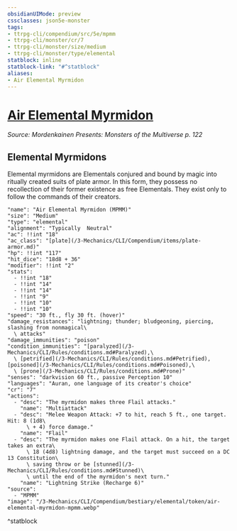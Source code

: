 ```yaml
---
obsidianUIMode: preview
cssclasses: json5e-monster
tags:
- ttrpg-cli/compendium/src/5e/mpmm
- ttrpg-cli/monster/cr/7
- ttrpg-cli/monster/size/medium
- ttrpg-cli/monster/type/elemental
statblock: inline
statblock-link: "#^statblock"
aliases:
- Air Elemental Myrmidon
---
```

# [Air Elemental Myrmidon](3-Mechanics\CLI\Compendium\bestiary\elemental/air-elemental-myrmidon-mpmm.md)
*Source: Mordenkainen Presents: Monsters of the Multiverse p. 122*  

## Elemental Myrmidons

Elemental myrmidons are Elementals conjured and bound by magic into ritually created suits of plate armor. In this form, they possess no recollection of their former existence as free Elementals. They exist only to follow the commands of their creators.

```statblock
"name": "Air Elemental Myrmidon (MPMM)"
"size": "Medium"
"type": "elemental"
"alignment": "Typically  Neutral"
"ac": !!int "18"
"ac_class": "[plate](/3-Mechanics/CLI/Compendium/items/plate-armor.md)"
"hp": !!int "117"
"hit_dice": "18d8 + 36"
"modifier": !!int "2"
"stats":
  - !!int "18"
  - !!int "14"
  - !!int "14"
  - !!int "9"
  - !!int "10"
  - !!int "10"
"speed": "30 ft., fly 30 ft. (hover)"
"damage_resistances": "lightning; thunder; bludgeoning, piercing, slashing from nonmagical\
  \ attacks"
"damage_immunities": "poison"
"condition_immunities": "[paralyzed](/3-Mechanics/CLI/Rules/conditions.md#Paralyzed),\
  \ [petrified](/3-Mechanics/CLI/Rules/conditions.md#Petrified), [poisoned](/3-Mechanics/CLI/Rules/conditions.md#Poisoned),\
  \ [prone](/3-Mechanics/CLI/Rules/conditions.md#Prone)"
"senses": "darkvision 60 ft., passive Perception 10"
"languages": "Auran, one language of its creator's choice"
"cr": "7"
"actions":
  - "desc": "The myrmidon makes three Flail attacks."
    "name": "Multiattack"
  - "desc": "Melee Weapon Attack: +7 to hit, reach 5 ft., one target. Hit: 8 (1d8\
      \ + 4) force damage."
    "name": "Flail"
  - "desc": "The myrmidon makes one Flail attack. On a hit, the target takes an extra\
      \ 18 (4d8) lightning damage, and the target must succeed on a DC 13 Constitution\
      \ saving throw or be [stunned](/3-Mechanics/CLI/Rules/conditions.md#Stunned)\
      \ until the end of the myrmidon's next turn."
    "name": "Lightning Strike (Recharge 6)"
"source":
  - "MPMM"
"image": "/3-Mechanics/CLI/Compendium/bestiary/elemental/token/air-elemental-myrmidon-mpmm.webp"
```
^statblock